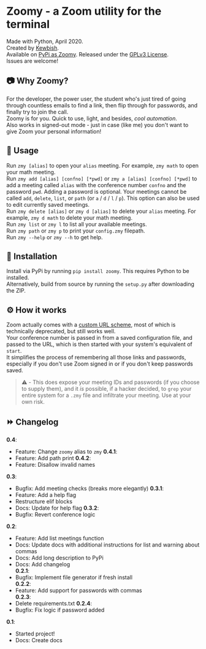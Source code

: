 # Zoomy - a Zoom utility for the terminal
Made with Python, April 2020.  
Created by [Kewbish](https://kewbish.github.io).  
Available on [PyPi as Zoomy](https://pypi.org/project/zoomy/).
Released under the [GPLv3 License](https://www.gnu.org/licenses/gpl-3.0.en.html).  
Issues are welcome!  

## :camera: Why Zoomy?
For the developer, the power user, the student who's just tired of going through countless emails to find a link, then flip through for passwords, and finally try to join the call.  
Zoomy is for you. Quick to use, light, and besides, *cool automation*.  
Also works in signed-out mode - just in case (like me) you don't want to give Zoom your personal information!  

## :movie_camera: Usage
Run `zmy [alias]` to open your `alias` meeting. For example, `zmy math` to open your math meeting.  
Run `zmy add [alias] [confno] [*pwd]` or `zmy a [alias] [confno] [*pwd]` to add a meeting called `alias` with the conference number `confno` and the password `pwd`. Adding a password is optional. Your meetings cannot be called `add`, `delete`, `list`, or `path` (or `a` / `d` / `l` / `p`). This option can also be used to edit currently saved meetings.  
Run `zmy delete [alias]` or `zmy d [alias]` to delete your `alias` meeting. For example, `zmy d math` to delete your math meeting.  
Run `zmy list` or `zmy l` to list all your available meetings.  
Run `zmy path` or `zmy p` to print your `config.zmy` filepath.  
Run `zmy --help` or `zmy --h` to get help.    

## :wrench: Installation
Install via PyPi by running `pip install zoomy`. This requires Python to be installed.  
Alternatively, build from source by running the `setup.py` after downloading the ZIP.  

## :gear: How it works
Zoom actually comes with a [custom URL scheme](https://medium.com/zoom-developer-blog/zoom-url-schemes-748b95fd9205), most of which is technically deprecated, but still works well.  
Your conference number is passed in from a saved configuration file, and passed to the URL, which is then started with your system's equivalent of `start`.  
It simplifies the process of remembering all those links and passwords, especially if you don't use Zoom signed in or if you don't keep passwords saved.  

> :warning: - This does expose your meeting IDs and passwords (if you choose to supply them), and it *is* possible, if a hacker decided, to `grep` your entire system for a `.zmy` file and infiltrate your meeting. Use at your own risk.  

## :fast_forward: Changelog
**0.4**:
- Feature: Change `zoomy` alias to `zmy`
**0.4.1**:
- Feature: Add path print
**0.4.2**:
- Feature: Disallow invalid names

**0.3**:
- Bugfix: Add meeting checks (breaks more elegantly)
**0.3.1**:
- Feature: Add a help flag
- Restructure elif blocks
- Docs: Update for help flag
**0.3.2**:
- Bugfix: Revert conference logic

**0.2**:   
- Feature: Add list meetings function  
- Docs: Update docs with additional instructions for list and warning about commas  
- Docs: Add long description to PyPi  
- Docs: Add changelog  
**0.2.1**:  
- Bugfix: Implement file generator if fresh install  
**0.2.2**:  
- Feature: Add support for passwords with commas  
**0.2.3**:
- Delete requirements.txt
**0.2.4**:
- Bugfix: Fix logic if password added

**0.1**:
- Started project!
- Docs: Create docs
